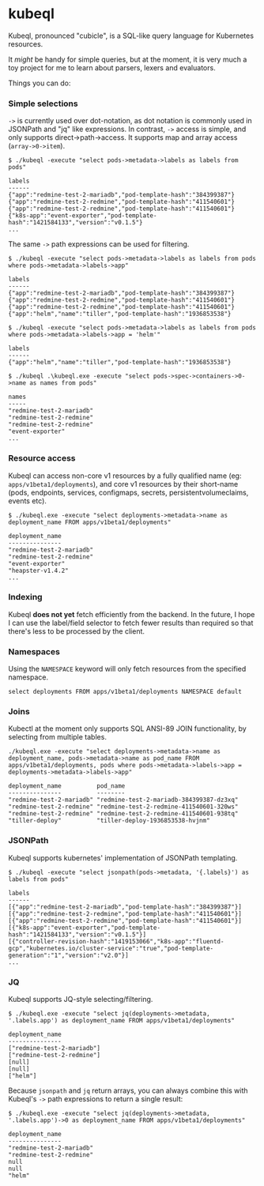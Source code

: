 # kubeql

Kubeql, pronounced "cubicle", is a SQL-like query language for Kubernetes
resources.

It *might* be handy for simple queries, but at the moment, it is very much a toy
project for me to learn about parsers, lexers and evaluators.

Things you can do:

### Simple selections

`->` is currently used over dot-notation, as dot notation is commonly used in
JSONPath and "jq" like expressions. In contrast, `->` access is simple, and only
supports direct->path->access. It supports map and array access (`array->0->item`).

```
$ ./kubeql -execute "select pods->metadata->labels as labels from pods"

labels
------
{"app":"redmine-test-2-mariadb","pod-template-hash":"384399387"}
{"app":"redmine-test-2-redmine","pod-template-hash":"411540601"}
{"app":"redmine-test-2-redmine","pod-template-hash":"411540601"}
{"k8s-app":"event-exporter","pod-template-hash":"1421584133","version":"v0.1.5"}
...
```

The same `->` path expressions can be used for filtering.

```
$ ./kubeql -execute "select pods->metadata->labels as labels from pods where pods->metadata->labels->app"

labels
------
{"app":"redmine-test-2-mariadb","pod-template-hash":"384399387"}
{"app":"redmine-test-2-redmine","pod-template-hash":"411540601"}
{"app":"redmine-test-2-redmine","pod-template-hash":"411540601"}
{"app":"helm","name":"tiller","pod-template-hash":"1936853538"}
```
```
$ ./kubeql -execute "select pods->metadata->labels as labels from pods where pods->metadata->labels->app = 'helm'"

labels
------
{"app":"helm","name":"tiller","pod-template-hash":"1936853538"}
```

```
$ ./kubeql .\kubeql.exe -execute "select pods->spec->containers->0->name as names from pods"

names
-----
"redmine-test-2-mariadb"
"redmine-test-2-redmine"
"redmine-test-2-redmine"
"event-exporter"
...
```

### Resource access

Kubeql can access non-core v1 resources by a fully qualified name
(eg: `apps/v1beta1/deployments`), and core v1 resources by their short-name
(pods, endpoints, services, configmaps, secrets, persistentvolumeclaims, events
etc).


```
$ ./kubeql.exe -execute "select deployments->metadata->name as deployment_name FROM apps/v1beta1/deployments"

deployment_name
---------------
"redmine-test-2-mariadb"
"redmine-test-2-redmine"
"event-exporter"
"heapster-v1.4.2"
...
```

### Indexing

Kubeql **does not yet** fetch efficiently from the backend. In the future, I
hope I can use the label/field selector to fetch fewer results than required so
that there's less to be processed by the client.

### Namespaces

Using the `NAMESPACE` keyword will only fetch resources from the specified namespace.

`select deployments FROM apps/v1beta1/deployments NAMESPACE default`

### Joins

Kubectl at the moment only supports SQL ANSI-89 JOIN functionality, by selecting
from multiple tables.

```
./kubeql.exe -execute "select deployments->metadata->name as deployment_name, pods->metadata->name as pod_name FROM apps/v1beta1/deployments, pods where pods->metadata->labels->app = deployments->metadata->labels->app"

deployment_name          pod_name
---------------          --------
"redmine-test-2-mariadb" "redmine-test-2-mariadb-384399387-dz3xq"
"redmine-test-2-redmine" "redmine-test-2-redmine-411540601-320ws"
"redmine-test-2-redmine" "redmine-test-2-redmine-411540601-938tq"
"tiller-deploy"          "tiller-deploy-1936853538-hvjnm"
```

### JSONPath

Kubeql supports kubernetes' implementation of JSONPath templating.

```
$ ./kubeql -execute "select jsonpath(pods->metadata, '{.labels}') as labels from pods"

labels
------
[{"app":"redmine-test-2-mariadb","pod-template-hash":"384399387"}]
[{"app":"redmine-test-2-redmine","pod-template-hash":"411540601"}]
[{"app":"redmine-test-2-redmine","pod-template-hash":"411540601"}]
[{"k8s-app":"event-exporter","pod-template-hash":"1421584133","version":"v0.1.5"}]
[{"controller-revision-hash":"1419153066","k8s-app":"fluentd-gcp","kubernetes.io/cluster-service":"true","pod-template-generation":"1","version":"v2.0"}]
...
```

### JQ

Kubeql supports JQ-style selecting/filtering.

```
$ ./kubeql.exe -execute "select jq(deployments->metadata, '.labels.app') as deployment_name FROM apps/v1beta1/deployments"

deployment_name
---------------
["redmine-test-2-mariadb"]
["redmine-test-2-redmine"]
[null]
[null]
["helm"]
```

Because `jsonpath` and `jq` return arrays, you can always combine this with
Kubeql's `->` path expressions to return a single result:

```
$ ./kubeql.exe -execute "select jq(deployments->metadata, '.labels.app')->0 as deployment_name FROM apps/v1beta1/deployments"

deployment_name
---------------
"redmine-test-2-mariadb"
"redmine-test-2-redmine"
null
null
"helm"
```